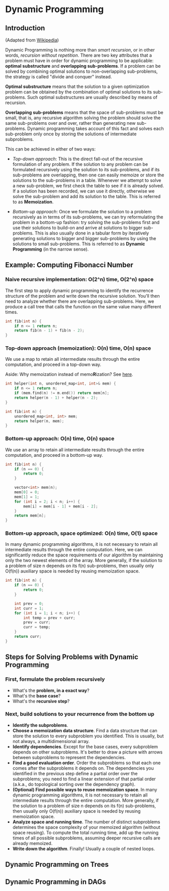 # Dynamic Programming

## Introduction

(Adapted from [Wikipedia](https://en.wikipedia.org/wiki/Dynamic_programming#Computer_programming))

Dynamic Programming is nothing more than *smart recursion*, or in other words, *recursion without repetition*. There are two key attributes that a problem must have in order for dynamic programming to be applicable: **optimal substructure** and **overlapping sub-problems**. If a problem can be solved by combining optimal solutions to non-overlapping sub-problems, the strategy is called "divide and conquer" instead.

**Optimal substructure** means that the solution to a given optimization problem can be obtained by the combination of optimal solutions to its sub-problems. Such optimal substructures are usually described by means of recursion.

**Overlapping sub-problems** means that the space of sub-problems must be small, that is, any recursive algorithm solving the problem should solve the same sub-problems over and over, rather than generating new sub-problems. Dynamic programming takes account of this fact and solves each sub-problem only once by storing the solutions of intermediate subproblems.

This can be achieved in either of two ways:

* *Top-down approach*: This is the direct fall-out of the recursive formulation of any problem. If the solution to any problem can be formulated recursively using the solution to its sub-problems, and if its sub-problems are overlapping, then one can easily memoize or store the solutions to the sub-problems in a table. Whenever we attempt to solve a new sub-problem, we first check the table to see if it is already solved. If a solution has been recorded, we can use it directly, otherwise we solve the sub-problem and add its solution to the table. This is referred to as **Memoization**.

* *Bottom-up approach*: Once we formulate the solution to a problem recursively as in terms of its sub-problems, we can try reformulating the problem in a bottom-up fashion: try solving the sub-problems first and use their solutions to build-on and arrive at solutions to bigger sub-problems. This is also usually done in a tabular form by iteratively generating solutions to bigger and bigger sub-problems by using the solutions to small sub-problems. This is referred to as **Dynamic Programming** (in the narrow sense).

## Example: Computing Fibonacci Number

### Naive recursive implementation: O(2^n) time, O(2^n) space

The first step to apply dynamic programming to identify the recurrence structure of the problem and write down the recursive solution. You'll then need to analyze whether there are overlapping sub-problems. Here, we produce a call tree that calls the function on the same value many different times.

```c++
int fib(int n) {
    if n <= 1 return n;
    return fib(n - 1) + fib(n - 2);
}
```

### Top-down approach (memoization): O(n) time, O(n) space

We use a map to retain all intermediate results through the entire computation, and proceed in a top-down way.

Aside: Why memoization instead of memo**R**ization? See [here](https://stackoverflow.com/questions/45242851/why-memoization-instead-of-memorization).

```c++
int helper(int n, unordered_map<int, int>& mem) {
    if n <= 1 return n;
    if (mem.find(n) != m.end()) return mem[n];
    return helper(n - 1) + helper(n - 2);
}

int fib(int n) {
    unordered_map<int, int> mem;
    return helper(n, mem);
}
```

### Bottom-up approach: O(n) time, O(n) space

We use an array to retain all intermediate results through the entire computation, and proceed in a bottom-up way.

```c++
int fib(int n) {
    if (n == 0) {
        return 0;
    }

    vector<int> mem(n);
    mem[0] = 0;
    mem[1] = 1;
    for (int i = 2; i < n; i++) {
        mem[i] = mem[i - 1] + mem[i - 2];
    }
    return mem[n];
}
```

### Bottom-up approach, space optimized: O(n) time, O(1) space

In many dynamic programming algorithms, it is not necessary to retain all intermediate results through the entire computation. Here, we can significantly reduce the space requirements of our algorithm by maintaining only the two newest elements of the array. More generally, if the solution to a problem of size n depends on its f(n) sub-problems, then usually only O(f(n)) auxiliary space is needed by reusing memoization space.

```c++
int fib(int n) {
    if (n == 0) {
        return 0;
    }

    int prev = 0;
    int curr = 1;
    for (int i = 1; i < n; i++) {
        int temp = prev + curr;
        prev = curr;
        curr = temp;
    }
    return curr;
}
```

## Steps for Solving Problems with Dynamic Programming

### First, formulate the problem recursively

* What's the **problem, in a exact way**?
* What's the **base case**?
* What's the **recursive step**?
  
### Next, build solutions to your recurrence from the bottom up

* **Identify the subproblems**.
* **Choose a memoization data structure**. Find a data structure that can
store the solution to every subproblem you identified. This is usually, but not always, a multidimensional array.
* **Identify dependencies**. Except for the base cases, every subproblem
depends on other subproblems. It's better to draw a picture with arrows between subproblems to represent the dependencies.
* **Find a good evaluation order**. Order the subproblems so that each one
comes after the subproblems it depends on. The dependencies you identified in the previous step define a partial order over the subproblems; you need to find a linear extension of that partial order (a.k.a., do topological sorting over the dependency graph).
* **(Optional) Find possible ways to reuse memoization space**. In many dynamic programming algorithms, it is not necessary to retain all intermediate results through the entire computation. More generally, if the solution to a problem of size n depends on its f(n) sub-problems, then usually only O(f(n)) auxiliary space is needed by reusing memoization space.
* **Analyze space and running time**. The number of distinct subproblems
determines the space complexity of your memoized algorithm (without space reusing). To compute the total running time, add up the running times of all possible subproblems, assuming deeper recursive calls are already memoized.
* **Write down the algorithm**. Finally! Usually a couple of nested loops.

## Dynamic Programming on Trees

## Dynamic Programming in DAGs
